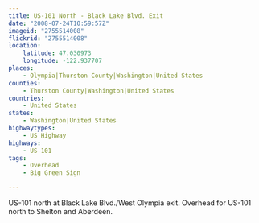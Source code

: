 ```yaml
---
title: US-101 North - Black Lake Blvd. Exit
date: "2008-07-24T10:59:57Z"
imageid: "2755514008"
flickrid: "2755514008"
location:
    latitude: 47.030973
    longitude: -122.937707
places:
    - Olympia|Thurston County|Washington|United States
counties:
    - Thurston County|Washington|United States
countries:
    - United States
states:
    - Washington|United States
highwaytypes:
    - US Highway
highways:
    - US-101
tags:
    - Overhead
    - Big Green Sign

---
```

US-101 north at Black Lake Blvd./West Olympia exit.  Overhead for US-101 north to Shelton and Aberdeen.